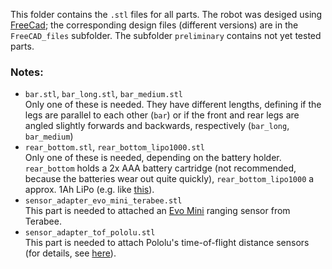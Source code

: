 
This folder contains the `.stl` files for all parts. The robot was desiged using [FreeCad](https://www.freecadweb.org/); the corresponding design files (different versions) are in the  `FreeCAD_files` subfolder. The subfolder `preliminary` contains not yet tested parts.

### Notes:
- `bar.stl`, `bar_long.stl`, `bar_medium.stl`<br>
  Only one of these is needed. They have different lengths, defining if the legs are parallel to each other (`bar`) or if the front and rear legs are angled slightly forwards and backwards, respectively (`bar_long`, `bar_medium`)
- `rear_bottom.stl`, `rear_bottom_lipo1000.stl`<br> 
  Only one of these is needed, depending on the battery holder. `rear_bottom` holds a 2x AAA battery cartridge (not recommended, because the batteries wear out quite quickly), `rear_bottom_lipo1000` a approx. 1Ah LiPo (e.g. like [this](https://eckstein-shop.de/LiPo-Akku-Lithium-Ion-Polymer-Batterie-37V-1200mAh-JST-PH-Connector)).
- `sensor_adapter_evo_mini_terabee.stl`<br> 
  This part is needed to attached an [Evo Mini](https://www.terabee.com/shop/lidar-tof-range-finders/teraranger-evo-mini/) ranging sensor from Terabee.
- `sensor_adapter_tof_pololu.stl`<br>
  This part is needed to attach Pololu's time-of-flight distance sensors (for details, see [here](https://github.com/teuler/robotling2/wiki/Sensoren#time-of-flight-sensoren)).

